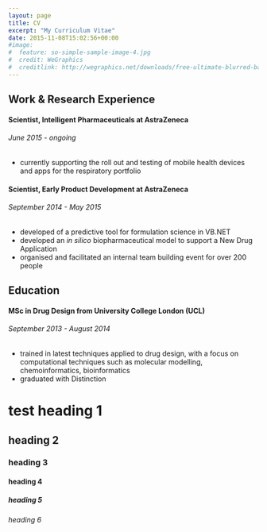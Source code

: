 ```yaml
---
layout: page
title: CV
excerpt: "My Curriculum Vitae"
date: 2015-11-08T15:02:56+00:00
#image:
#  feature: so-simple-sample-image-4.jpg
#  credit: WeGraphics
#  creditlink: http://wegraphics.net/downloads/free-ultimate-blurred-background-pack/
---
```


## Work & Research Experience

#### **Scientist, Intelligent Pharmaceuticals** at AstraZeneca
###### June 2015 - ongoing
* currently supporting the roll out and testing of mobile health devices and apps for the respiratory portfolio

#### **Scientist, Early Product Development** at AstraZeneca
###### September 2014 - May 2015
* developed of a predictive tool for formulation science in VB.NET
* developed an *in silico* biopharmaceutical model to support a New Drug Application
* organised and facilitated an internal team building event for over 200 people


## Education

#### **MSc in Drug Design** from University College London (UCL)
###### September 2013 - August 2014
* trained in latest techniques applied to drug design, with a focus on computational techniques such as molecular modelling, chemoinformatics, bioinformatics
* graduated with Distinction


# test heading 1
## heading 2
### heading 3
#### heading 4
##### heading 5
###### heading 6






